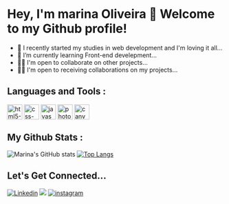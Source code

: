 # Hey, I'm marina Oliveira  👾  Welcome to my Github profile!


- :bug: I recently started my studies in web development and I'm loving it all...
- 🌱 I’m currently learning Front-end develepment...
- 🤝🏼 I'm open to collaborate on other projects...
- 🤝🏻 I'm open to receiving collaborations on my projects...


## Languages and Tools :

<div>
  <img align="center" alt="html5-icon" height="35" width="35" src="https://cdn.jsdelivr.net/gh/devicons/devicon/icons/html5/html5-plain.svg"/>
  <img align="center" alt="css-icon" height="35" width="35" src="https://cdn.jsdelivr.net/gh/devicons/devicon/icons/css3/css3-plain.svg" />
  <img align="center" alt="javascript-icon" height="35" width="35" src="https://cdn.jsdelivr.net/gh/devicons/devicon/icons/javascript/javascript-plain.svg" />
  <img align="center" alt="photoshop-icon" height="35" width="35" src="https://cdn.jsdelivr.net/gh/devicons/devicon/icons/photoshop/photoshop-line.svg" />
  <img align="center" alt="canva-icon" height="35" width="35" src="https://cdn.jsdelivr.net/gh/devicons/devicon/icons/canva/canva-original.svg" />

</div>



## My Github Stats :

![Marina's GitHub stats](https://github-readme-stats.vercel.app/api?username=marinadeoliveira&show_icons=true&theme=bear)
[![Top Langs](https://github-readme-stats.vercel.app/api/top-langs/?username=marinadeoliveira&layout=compact&theme=bear)](https://github.com/marinadeoliveira/github-readme-stats)

## Let's Get Connected...

[![Linkedin](https://img.shields.io/badge/LinkedIn-0077B5?style=for-the-badge&logo=linkedin&logoColor=white)](https://www.linkedin.com/in/mrnoliveira/)
<a href = "mailto:marinasilvaa91@gmail.com"><img src="https://img.shields.io/badge/Gmail-D14836?style=for-the-badge&logo=gmail&logoColor=white" target="_blank"></a>
[![instagram](https://img.shields.io/badge/Instagram-E4405F?style=for-the-badge&logo=instagram&logoColor=white)](https://www.instagram.com/marinaoliveira_art/)
